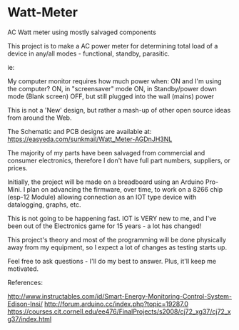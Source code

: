 # Watt-Meter
AC Watt meter using mostly salvaged components

This project is to make a AC power meter for determining total load of a device in any/all modes - functional, standby, parasitic.

ie:

My computer monitor requires how much power when: 
      ON and I'm using the computer?
      ON, in "screensaver" mode
      ON, in Standby/power down mode  (Blank screen)
      OFF, but still plugged into the wall (mains) power

This is not a 'New' design, but rather a mash-up of other open source ideas from around the Web.   


The Schematic and PCB designs are available at: https://easyeda.com/sunkmail/Watt_Meter-AGDnJH3NL

The majority of my parts have been salvaged from commercial and consumer electronics, therefore I don't have full part numbers, suppliers, or prices.


Initially, the project will be made on a breadboard using an Arduino Pro-Mini.  I plan on advancing the firmware, over time, to work on a 8266 chip (esp-12 Module) allowing connection as an IOT type device with datalogging, graphs, etc.   

This is not going to be happening fast. IOT is VERY new to me, and I've been out of the Electronics game for 15 years - a lot has changed!

This project's theory and most of the programming will be done physically away from my equipment, so I expect a lot of changes as testing starts up.


Feel free to ask questions - I'll do my best to answer.  Plus, it'll keep me motivated.



References:

http://www.instructables.com/id/Smart-Energy-Monitoring-Control-System-Edison-Insi/
http://forum.arduino.cc/index.php?topic=19287.0
https://courses.cit.cornell.edu/ee476/FinalProjects/s2008/cj72_xg37/cj72_xg37/index.html

